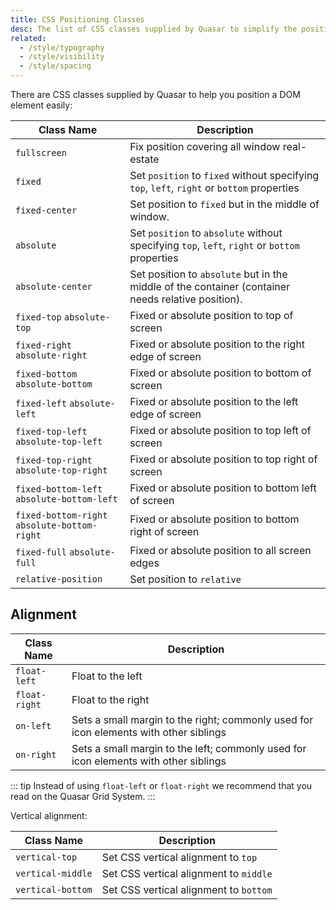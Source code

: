 ```yaml
---
title: CSS Positioning Classes
desc: The list of CSS classes supplied by Quasar to simplify the positioning of a DOM element.
related:
  - /style/typography
  - /style/visibility
  - /style/spacing
---
```


There are CSS classes supplied by Quasar to help you position a DOM element easily:

| Class Name                                   | Description                                                                                        |
| -------------------------------------------- | -------------------------------------------------------------------------------------------------- |
| `fullscreen`                                 | Fix position covering all window real-estate                                                       |
| `fixed`                                      | Set `position` to `fixed` without specifying `top`, `left`, `right` or `bottom` properties         |
| `fixed-center`                               | Set position to `fixed` but in the middle of window.                                               |
| `absolute`                                   | Set `position` to `absolute` without specifying `top`, `left`, `right` or `bottom` properties      |
| `absolute-center`                            | Set position to `absolute` but in the middle of the container (container needs relative position). |
| `fixed-top` `absolute-top`                   | Fixed or absolute position to top of screen                                                        |
| `fixed-right` `absolute-right`               | Fixed or absolute position to the right edge of screen                                             |
| `fixed-bottom` `absolute-bottom`             | Fixed or absolute position to bottom of screen                                                     |
| `fixed-left` `absolute-left`                 | Fixed or absolute position to the left edge of screen                                              |
| `fixed-top-left` `absolute-top-left`         | Fixed or absolute position to top left of screen                                                   |
| `fixed-top-right` `absolute-top-right`       | Fixed or absolute position to top right of screen                                                  |
| `fixed-bottom-left` `absolute-bottom-left`   | Fixed or absolute position to bottom left of screen                                                |
| `fixed-bottom-right` `absolute-bottom-right` | Fixed or absolute position to bottom right of screen                                               |
| `fixed-full` `absolute-full`                 | Fixed or absolute position to all screen edges                                                     |
| `relative-position`                          | Set position to `relative`                                                                         |

## Alignment

| Class Name    | Description                                                                           |
| ------------- | ------------------------------------------------------------------------------------- |
| `float-left`  | Float to the left                                                                     |
| `float-right` | Float to the right                                                                    |
| `on-left`     | Sets a small margin to the right; commonly used for icon elements with other siblings |
| `on-right`    | Sets a small margin to the left; commonly used for icon elements with other siblings  |

::: tip
Instead of using `float-left` or `float-right` we recommend that you read on the Quasar Grid System.
:::

Vertical alignment:

| Class Name        | Description                            |
| ----------------- | -------------------------------------- |
| `vertical-top`    | Set CSS vertical alignment to `top`    |
| `vertical-middle` | Set CSS vertical alignment to `middle` |
| `vertical-bottom` | Set CSS vertical alignment to `bottom` |
